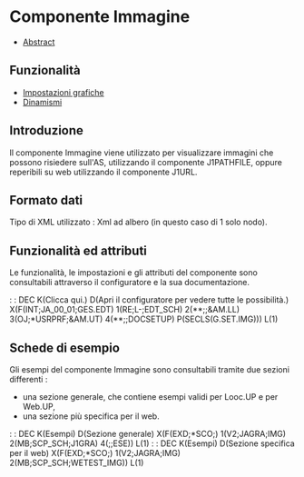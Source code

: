 # Componente Immagine

- [Abstract](Sorgenti/DOC/TA/B£AMO/LOCIMG_F00)

## Funzionalità
- [Impostazioni grafiche](Sorgenti/DOC/TA/B£AMO/LOCIMG_F01)
- [Dinamismi](Sorgenti/DOC/TA/B£AMO/LOCIMG_F02)

## Introduzione
Il componente Immagine viene utilizzato per visualizzare immagini che possono risiedere sull'AS, utilizzando il componente J1PATHFILE, oppure reperibili su web utilizzando il componente J1URL.

## Formato dati
Tipo di XML utilizzato :  Xml ad albero (in questo caso di 1 solo nodo).

## Funzionalità ed attributi
Le funzionalità, le impostazioni e gli attributi del componente sono consultabili attraverso il configuratore e la sua documentazione.

 :  : DEC K(Clicca qui.) D(Apri il configuratore per vedere tutte le possibilità.) X(F(INT;JA_00_01;GES.EDT) 1(RE;L-;EDT_SCH) 2(\*\*;;&AM.LL) 3(OJ;\*USRPRF;&AM.UT) 4(\*\*;;DOCSETUP) P(SECLS(G.SET.IMG))) L(1)

## Schede di esempio
Gli esempi del componente Immagine sono consultabili tramite due sezioni differenti : 
- una sezione generale, che contiene esempi validi per Looc.UP e per Web.UP,
- una sezione più specifica per il web.

 :  : DEC K(Esempi) D(Sezione generale) X(F(EXD;\*SCO;) 1(V2;JAGRA;IMG) 2(MB;SCP_SCH;J1GRA) 4(;;ESE)) L(1)
 :  : DEC K(Esempi) D(Sezione specifica per il web) X(F(EXD;\*SCO;) 1(V2;JAGRA;IMG) 2(MB;SCP_SCH;WETEST_IMG)) L(1)
